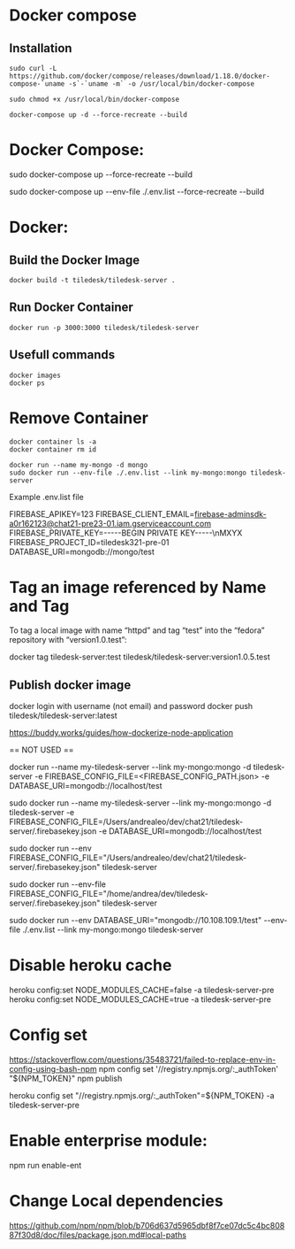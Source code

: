 
# Docker compose

## Installation

```
sudo curl -L https://github.com/docker/compose/releases/download/1.18.0/docker-compose-`uname -s`-`uname -m` -o /usr/local/bin/docker-compose

sudo chmod +x /usr/local/bin/docker-compose

docker-compose up -d --force-recreate --build

```

# Docker Compose:

sudo docker-compose up --force-recreate --build


sudo docker-compose up  --env-file ./.env.list --force-recreate --build

# Docker:

## Build the Docker Image

```
docker build -t tiledesk/tiledesk-server .

```

## Run Docker Container

```
docker run -p 3000:3000 tiledesk/tiledesk-server
```

## Usefull commands
```
docker images
docker ps
```

# Remove Container
```
docker container ls -a
docker container rm id 
```


```
docker run --name my-mongo -d mongo
sudo docker run --env-file ./.env.list --link my-mongo:mongo tiledesk-server
```


Example .env.list file

FIREBASE_APIKEY=123
FIREBASE_CLIENT_EMAIL=firebase-adminsdk-a0r162123@chat21-pre23-01.iam.gserviceaccount.com
FIREBASE_PRIVATE_KEY=-----BEGIN PRIVATE KEY-----\nMXYX
FIREBASE_PROJECT_ID=tiledesk321-pre-01
DATABASE_URI=mongodb://mongo/test


# Tag an image referenced by Name and Tag
To tag a local image with name “httpd” and tag “test” into the “fedora” repository with “version1.0.test”:

docker tag tiledesk-server:test tiledesk/tiledesk-server:version1.0.5.test

## Publish docker image

docker login with username (not email) and password 
docker push tiledesk/tiledesk-server:latest

https://buddy.works/guides/how-dockerize-node-application


== NOT USED ==

docker run --name my-tiledesk-server --link my-mongo:mongo -d tiledesk-server -e FIREBASE_CONFIG_FILE=<FIREBASE_CONFIG_PATH.json> -e DATABASE_URI=mongodb://localhost/test


sudo docker run --name my-tiledesk-server --link my-mongo:mongo -d tiledesk-server -e FIREBASE_CONFIG_FILE=/Users/andrealeo/dev/chat21/tiledesk-server/.firebasekey.json -e DATABASE_URI=mongodb://localhost/test


sudo docker run --env FIREBASE_CONFIG_FILE="/Users/andrealeo/dev/chat21/tiledesk-server/.firebasekey.json" tiledesk-server



sudo docker run --env-file FIREBASE_CONFIG_FILE="/home/andrea/dev/tiledesk-server/.firebasekey.json" tiledesk-server


sudo docker run --env DATABASE_URI="mongodb://10.108.109.1/test" --env-file ./.env.list --link my-mongo:mongo tiledesk-server


# Disable heroku cache

heroku config:set NODE_MODULES_CACHE=false -a tiledesk-server-pre
heroku config:set NODE_MODULES_CACHE=true -a tiledesk-server-pre


# Config set
https://stackoverflow.com/questions/35483721/failed-to-replace-env-in-config-using-bash-npm
npm config set '//registry.npmjs.org/:_authToken' "${NPM_TOKEN}"
npm publish


heroku config set "//registry.npmjs.org/:_authToken"=${NPM_TOKEN}  -a tiledesk-server-pre



# Enable enterprise module:

npm run enable-ent


# Change Local dependencies 
https://github.com/npm/npm/blob/b706d637d5965dbf8f7ce07dc5c4bc80887f30d8/doc/files/package.json.md#local-paths


